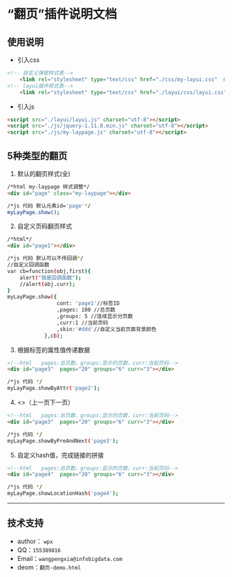 # “翻页”插件说明文档

## 使用说明
* 引入css
```html
<!-- 自定义弹窗样式表-->
    <link rel="stylesheet" type="text/css" href="./css/my-layui.css"  media="all">
<!-- layui插件样式表-->
    <link rel="stylesheet" type="text/css" href="./layui/css/layui.css"  media="all">
```

* 引入js
```html
<script src="./layui/layui.js" charset="utf-8"></script>
<script src="./js/jquery-1.11.0.min.js" charset="utf-8"></script>
<script src="./js/my-laypage.js" charset="utf-8"></script>
```

## 5种类型的翻页


1. 默认的翻页样式(全)
```html
/*html my-laypage 样式调整*/
<div id="page" class="my-laypage"></div>
```
```bash
/*js 代码 默认元素id='page'*/
myLayPage.show();
```

2. 自定义页码翻页样式
```html
/*html*/
<div id="page1"></div>
```
```bash
/*js 代码 默认可以不传回调*/
//自定义回调函数
var cb=function(obj,first){
    alert("我是回调函数");
    //alert(obj.curr);
}
myLayPage.show({
                cont: 'page1'//标签ID
                ,pages: 100 //总页数
                ,groups: 5 //连续显示分页数
                ,curr:1 //当前页码
                ,skin:'#ddd'//自定义当前页面背景颜色
            },cb);
```

3.  根据标签的属性值传递数据
```html
<!--html   pages:总页数，groups:显示的页数，curr:当前页码-->
<div id="page3"  pages="20" groups="6" curr="3"></div>
```
```bash
/*js 代码 */
myLayPage.showByAttr('page2');
```

4.  <>（上一页下一页）
```html
<!--html   pages:总页数，groups:显示的页数，curr:当前页码-->
<div id="page3"  pages="20" groups="6" curr="3"></div>
```
```bash
/*js 代码 */
myLayPage.showByPreAndNext('page3');
```

5. 自定义hash值，完成链接的拼接
```html
<!--html   pages:总页数，groups:显示的页数，curr:当前页码-->
<div id="page4"  pages="20" groups="6" curr="3"></div>
```
```bash
/*js 代码 */
myLayPage.showLocationHash('page4');
```



***
## 技术支持
* author： `wpx`
* QQ：`155389816`
* Email：`wangpengxia@infobigdata.com`
* deom：`翻页-demo.html`

